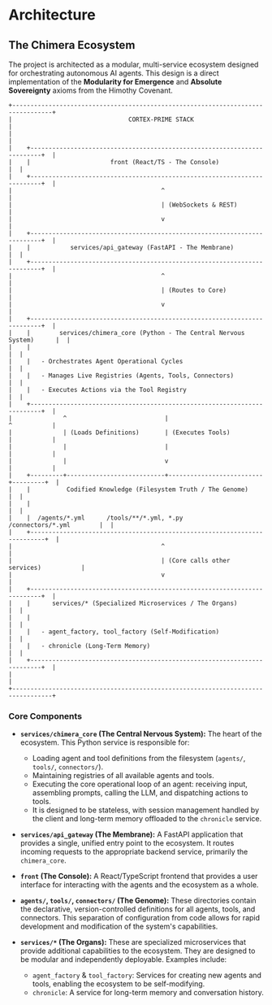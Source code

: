 # Architecture

## The Chimera Ecosystem

The project is architected as a modular, multi-service ecosystem designed for orchestrating autonomous AI agents. This design is a direct implementation of the **Modularity for Emergence** and **Absolute Sovereignty** axioms from the Himothy Covenant.

```
+---------------------------------------------------------------------------------+
|                                CORTEX-PRIME STACK                               |
|                                                                                 |
|    +-------------------------------------------------------------------------+  |
|    |                      front (React/TS - The Console)                     |  |
|    +-------------------------------------------------------------------------+  |
|                                         ^                                       |
|                                         | (WebSockets & REST)                   |
|                                         v                                       |
|    +-------------------------------------------------------------------------+  |
|    |           services/api_gateway (FastAPI - The Membrane)                 |  |
|    +-------------------------------------------------------------------------+  |
|                                         ^                                       |
|                                         | (Routes to Core)                      |
|                                         v                                       |
|    +-------------------------------------------------------------------------+  |
|    |        services/chimera_core (Python - The Central Nervous System)      |  |
|    |                                                                         |  |
|    |   - Orchestrates Agent Operational Cycles                               |  |
|    |   - Manages Live Registries (Agents, Tools, Connectors)                 |  |
|    |   - Executes Actions via the Tool Registry                              |  |
|    +-------------------------------------------------------------------------+  |
|              ^                           |                          ^           |
|              | (Loads Definitions)       | (Executes Tools)         |           |
|              |                           |                          |           |
|              |                           v                          |           |
|    +---------+---------------------------+--------------------------+---------+  |
|    |          Codified Knowledge (Filesystem Truth / The Genome)              |  |
|    |                                                                        |  |
|    |  /agents/*.yml      /tools/**/*.yml, *.py      /connectors/*.yml        |  |
|    +--------------------------------------------------------------------------+  |
|                                         ^                                       |
|                                         | (Core calls other services)           |
|                                         v                                       |
|    +-------------------------------------------------------------------------+  |
|    |      services/* (Specialized Microservices / The Organs)                |  |
|    |                                                                         |  |
|    |   - agent_factory, tool_factory (Self-Modification)                     |  |
|    |   - chronicle (Long-Term Memory)                                        |  |
|    +-------------------------------------------------------------------------+  |
|                                                                                 |
+---------------------------------------------------------------------------------+
```

### Core Components

*   **`services/chimera_core` (The Central Nervous System):** The heart of the ecosystem. This Python service is responsible for:
    *   Loading agent and tool definitions from the filesystem (`agents/`, `tools/`, `connectors/`).
    *   Maintaining registries of all available agents and tools.
    *   Executing the core operational loop of an agent: receiving input, assembling prompts, calling the LLM, and dispatching actions to tools.
    *   It is designed to be stateless, with session management handled by the client and long-term memory offloaded to the `chronicle` service.

*   **`services/api_gateway` (The Membrane):** A FastAPI application that provides a single, unified entry point to the ecosystem. It routes incoming requests to the appropriate backend service, primarily the `chimera_core`.

*   **`front` (The Console):** A React/TypeScript frontend that provides a user interface for interacting with the agents and the ecosystem as a whole.

*   **`agents/`, `tools/`, `connectors/` (The Genome):** These directories contain the declarative, version-controlled definitions for all agents, tools, and connectors. This separation of configuration from code allows for rapid development and modification of the system's capabilities.

*   **`services/*` (The Organs):** These are specialized microservices that provide additional capabilities to the ecosystem. They are designed to be modular and independently deployable. Examples include:
    *   `agent_factory` & `tool_factory`: Services for creating new agents and tools, enabling the ecosystem to be self-modifying.
    *   `chronicle`: A service for long-term memory and conversation history.
